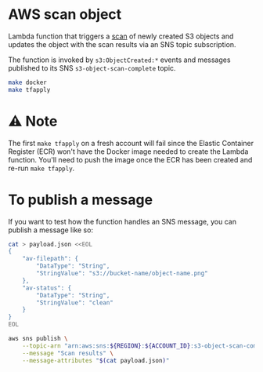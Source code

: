 # AWS scan object
Lambda function that triggers a [scan](https://scan-files.alpha.canada.ca) of newly created S3 objects and updates the object with the scan results via an SNS topic subscription.

The function is invoked by `s3:ObjectCreated:*` events and messages published to its SNS `s3-object-scan-complete` topic.

```sh
make docker
make tfapply
```

# ⚠️ Note
The first `make tfapply` on a fresh account will fail since the Elastic Container Register (ECR) won't have the Docker image needed to create the Lambda function.  You'll need to push the image once the ECR has been created and re-run `make tfapply`.

# To publish a message
If you want to test how the function handles an SNS message, you can publish a message like so:
```sh
cat > payload.json <<EOL 
{
    "av-filepath": {
        "DataType": "String",
        "StringValue": "s3://bucket-name/object-name.png"
    },
    "av-status": {
        "DataType": "String",
        "StringValue": "clean"
    }
}
EOL

aws sns publish \
    --topic-arn "arn:aws:sns:${REGION}:${ACCOUNT_ID}:s3-object-scan-complete" \
    --message "Scan results" \
    --message-attributes "$(cat payload.json)"
```

